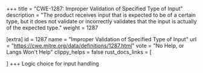 +++
title = "CWE-1287: Improper Validation of Specified Type of Input"
description	= "The product receives input that is expected to be of a certain type, but it does not validate or incorrectly validates that the input is actually of the expected type."
weight = 1287

[extra]
id = 1287
name = "Improper Validation of Specified Type of Input"
url = "https://cwe.mitre.org/data/definitions/1287.html"
vote = "No Help, or Langs Won't Help"
clippy_helps = false
rust_docs_links = [
	
]
+++
Logic choice for input handling
